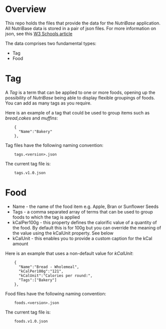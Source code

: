 # Overview
This repo holds the files that provide the data for the _NutriBase_ application.
All NutriBase data is stored in a pair of json files. For more information on json, see this [W3 Schools article](https://www.w3schools.com/js/js_json_syntax.asp)

The data comprises two fundamental types:
* Tag
* Food
# Tag
A _Tag_ is a term that can be applied to one or more foods, opening  up the possibility of _NutriBase_ being able to display flexible groupings of foods. You can add as many tags as you require. 

Here is an example of a tag that could be used to group items such as _bread_,_cakes_ and _muffins_:
```
    {
      "Name":"Bakery"
    },

```
Tag files have the following naming convention:
```
    tags.<version>.json
```
The current tag file is:
```
    tags.v1.0.json
```

# Food
* Name - the name of the food item e.g. Apple, Bran or Sunflower Seeds
* Tags - a comma separated array of terms that can be used to group foods to which the tag is applied 
* kCalPer100g - this property defines the calorific value of a quantity of the food. By default this is for 100g but you can override the meaning of the value using the kCalUnit property. See below
* kCalUnit - this enables you to provide a custom caption for the kCal amount

Here is an example that uses a non-default value for _kCalUnit_:
```
    {
      "Name":"Bread - Wholemeal",
      "kCalPer100g":"121",
	  "kCalUnit":"Calories per round:",
      "Tags":["Bakery"]
    },
```


Food files have the following naming convention:
```
    foods.<version>.json
```
The current tag file is:
```
    foods.v1.0.json
```


